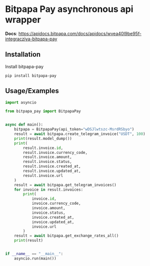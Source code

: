 
# Bitpapa Pay asynchronous api wrapper

**Docs**: https://apidocs.bitpapa.com/docs/apidocs/wvea40l9be95f-integracziya-bitpapa-pay

    

## Installation

Install bitpapa-pay

```
pip install bitpapa-pay
```
    
## Usage/Examples

```python
import asyncio

from bitpapa_pay import BitpapaPay


async def main():
    bitpapa = BitpapaPay(api_token="wDSJlwtszc-MsrdRSbyo")
    result = await bitpapa.create_telegram_invoice("USDT", 100)
    print(result.model_dump())
    print(
        result.invoice.id,
        result.invoice.currency_code,
        result.invoice.amount,
        result.invoice.status,
        result.invoice.created_at,
        result.invoice.updated_at,
        result.invoice.url
    )
    result = await bitpapa.get_telegram_invoices()
    for invoice in result.invoices:
        print(
            invoice.id,
            invoice.currency_code,
            invoice.amount,
            invoice.status,
            invoice.created_at,
            invoice.updated_at,
            invoice.url
        )
    result = await bitpapa.get_exchange_rates_all()
    print(result)


if __name__ == "__main__":
    asyncio.run(main())
```

